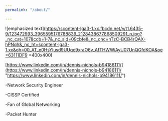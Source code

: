 ```yaml
---
permalink: "/about/"

---
```

![emphasized text](https://scontent-lga3-1.xx.fbcdn.net/v/t1.6435-9/123472993_3965595176788839_2128438677868509291_n.jpg?_nc_cat=107&ccb=1-7&_nc_sid=09cbfe&_nc_ohc=nTzC-BCB4rQAX-hPNqh&_nc_ht=scontent-lga3-1.xx&oh=00_AT_e0HsYlusd9UUqc9xraO6v_AfTHWWiAyU07UnQGfdKOA&oe=63111DF9 =400x400)

[https://www.linkedin.com/in/dennis-nichols-b94186111/](https://www.linkedin.com/in/dennis-nichols-b94186111/ "https://www.linkedin.com/in/dennis-nichols-b94186111/")

\-Network Security Engineer

\-CISSP Certified

\-Fan of Global Networking

\-Packet Hunter
